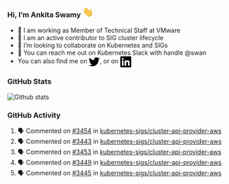 ### Hi, I’m Ankita Swamy <img src="svg/wave.gif" width="25px"> 

- 💼 I am working as Member of Technical Staff at VMware
- 👀 I am an active contributor to SIG cluster lifecycle 
- 💞️ I’m looking to collaborate on Kubernetes and SIGs
- 💬 You can reach me out on Kubernetes Slack with handle @swan
- You can also find me on <a href="https://twitter.com/SwamyAnkita" target="blank"><img align="center" src="https://raw.githubusercontent.com/Ankitasw/Ankitasw/master/svg/twitter.svg" alt="Ankitasw" height="25" width="25" color="#1DA1f2" /></a>, or on <a href="https://www.linkedin.com/in/Ankitaswamy/" target="blank"><img align="center" src="https://raw.githubusercontent.com/Ankitasw/Ankitasw/master/svg/linkedin.svg" alt="Ankitasw" height="25" width="25" /></a>

### GitHub Stats
![Github stats](https://github-readme-stats.vercel.app/api?username=Ankitasw&count_private=true&show_icons=true&theme=tokyonight)

### GitHub Activity 
<!--START_SECTION:activity-->
1. 🗣 Commented on [#3454](https://github.com/kubernetes-sigs/cluster-api-provider-aws/issues/3454) in [kubernetes-sigs/cluster-api-provider-aws](https://github.com/kubernetes-sigs/cluster-api-provider-aws)
2. 🗣 Commented on [#3443](https://github.com/kubernetes-sigs/cluster-api-provider-aws/issues/3443) in [kubernetes-sigs/cluster-api-provider-aws](https://github.com/kubernetes-sigs/cluster-api-provider-aws)
3. 🗣 Commented on [#3453](https://github.com/kubernetes-sigs/cluster-api-provider-aws/issues/3453) in [kubernetes-sigs/cluster-api-provider-aws](https://github.com/kubernetes-sigs/cluster-api-provider-aws)
4. 🗣 Commented on [#3449](https://github.com/kubernetes-sigs/cluster-api-provider-aws/issues/3449) in [kubernetes-sigs/cluster-api-provider-aws](https://github.com/kubernetes-sigs/cluster-api-provider-aws)
5. 🗣 Commented on [#3445](https://github.com/kubernetes-sigs/cluster-api-provider-aws/issues/3445) in [kubernetes-sigs/cluster-api-provider-aws](https://github.com/kubernetes-sigs/cluster-api-provider-aws)
<!--END_SECTION:activity-->
